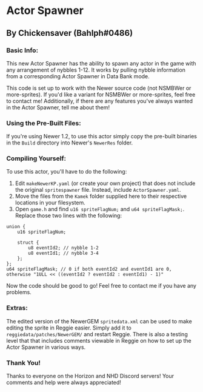 # Actor Spawner
## By Chickensaver (Bahlph#0486)

### Basic Info:
This new Actor Spawner has the ability to spawn any actor in the game with any arrangement of nybbles 1-12.  It works by pulling nybble information from a corresponding Actor Spawner in Data Bank mode.

This code is set up to work with the Newer source code (not NSMBWer or more-sprites).  If you'd like a variant for NSMBWer or more-sprites, feel free to contact me!  Additionally, if there are any features you've always wanted in the Actor Spawner, tell me about them!

### Using the Pre-Built Files:
If you're using Newer 1.2, to use this actor simply copy the pre-built binaries in the `Build` directory into Newer's `NewerRes` folder.

### Compiling Yourself:
To use this actor, you'll have to do the following:
1. Edit `makeNewerKP.yaml` (or create your own project) that does not include the original `spritespawner` file.  Instead, include `ActorSpawner.yaml`.
2. Move the files from the `Kamek` folder supplied here to their respective locations in your filesystem.
3. Open `game.h` and find `u16 spriteFlagNum;` and `u64 spriteFlagMask;`.  Replace those two lines with the following:
```
union {
    u16 spriteFlagNum;

    struct {
        u8 eventId2; // nybble 1-2
        u8 eventId1; // nybble 3-4
    };
};
u64 spriteFlagMask; // 0 if both eventId2 and eventId1 are 0, otherwise "1ULL << ((eventId2 ? eventId2 : eventId1) - 1)"
```

Now the code should be good to go!  Feel free to contact me if you have any problems.

### Extras:
The edited version of the NewerGEM `spritedata.xml` can be used to make editing the sprite in Reggie easier.  Simply add it to `reggiedata/patches/NewerGEM/` and restart Reggie.  There is also a testing level that that includes comments viewable in Reggie on how to set up the Actor Spawner in various ways.

### Thank You!
Thanks to everyone on the Horizon and NHD Discord servers!  Your comments and help were always appreciated!